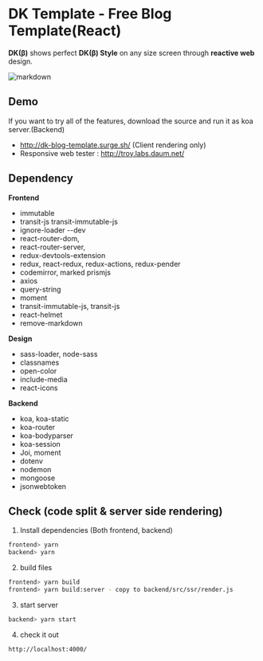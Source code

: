 
# DK Template - Free Blog Template(React) 

**DK(β)** shows perfect **DK(β) Style** on any size screen through **reactive web** design.

![markdown](https://user-images.githubusercontent.com/14367158/36366253-97f385dc-1590-11e8-8457-6f643254f820.png)

## Demo
If you want to try all of the features, download the source and run it as koa server.(Backend)

 - http://dk-blog-template.surge.sh/ (Client rendering only)
 - Responsive web tester : http://troy.labs.daum.net/
 
## Dependency
 
**Frontend**
 - immutable
 - transit-js transit-immutable-js
 - ignore-loader --dev
 - react-router-dom, 
 - react-router-server, 
 - redux-devtools-extension
 - redux, react-redux, redux-actions, redux-pender
 - codemirror, marked prismjs
 - axios
 - query-string
 - moment
 - transit-immutable-js, transit-js
 - react-helmet
 - remove-markdown

**Design**
 - sass-loader, node-sass
 - classnames
 - open-color
 - include-media
 - react-icons

**Backend**
 - koa, koa-static
 - koa-router
 - koa-bodyparser
 - koa-session
 - Joi, moment
 - dotenv
 - nodemon
 - mongoose
 - jsonwebtoken
 
 ## Check (code split & server side rendering)

 1. Install dependencies (Both frontend, backend)
```sh
frontend> yarn
backend> yarn
```
 2. build files
 ```sh
frontend> yarn build
frontend> yarn build:server - copy to backend/src/ssr/render.js
```
 3. start server
 ```sh
backend> yarn start 
```
4. check it out
```sh
http://localhost:4000/
```